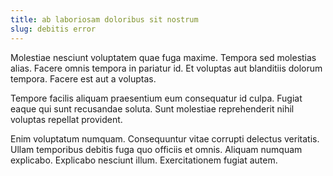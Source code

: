 ```yaml
---
title: ab laboriosam doloribus sit nostrum
slug: debitis error
---
```


Molestiae nesciunt voluptatem quae fuga maxime. Tempora sed molestias alias. Facere omnis tempora in pariatur id. Et voluptas aut blanditiis dolorum tempora. Facere est aut a voluptas.

Tempore facilis aliquam praesentium eum consequatur id culpa. Fugiat eaque qui sunt recusandae soluta. Sunt molestiae reprehenderit nihil voluptas repellat provident.

Enim voluptatum numquam. Consequuntur vitae corrupti delectus veritatis. Ullam temporibus debitis fuga quo officiis et omnis. Aliquam numquam explicabo. Explicabo nesciunt illum. Exercitationem fugiat autem.
